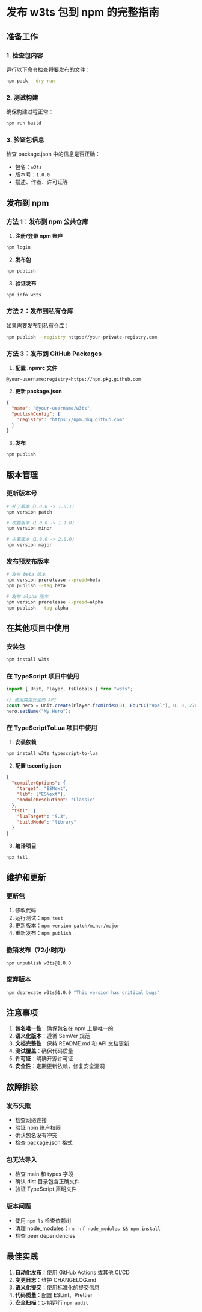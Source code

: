 # 发布 w3ts 包到 npm 的完整指南

## 准备工作

### 1. 检查包内容

运行以下命令检查将要发布的文件：

```bash
npm pack --dry-run
```

### 2. 测试构建

确保构建过程正常：

```bash
npm run build
```

### 3. 验证包信息

检查 package.json 中的信息是否正确：

- 包名：`w3ts`
- 版本号：`1.0.0`
- 描述、作者、许可证等

## 发布到 npm

### 方法 1：发布到 npm 公共仓库

1. **注册/登录 npm 账户**

```bash
npm login
```

2. **发布包**

```bash
npm publish
```

3. **验证发布**

```bash
npm info w3ts
```

### 方法 2：发布到私有仓库

如果需要发布到私有仓库：

```bash
npm publish --registry https://your-private-registry.com
```

### 方法 3：发布到 GitHub Packages

1. **配置 .npmrc 文件**

```
@your-username:registry=https://npm.pkg.github.com
```

2. **更新 package.json**

```json
{
  "name": "@your-username/w3ts",
  "publishConfig": {
    "registry": "https://npm.pkg.github.com"
  }
}
```

3. **发布**

```bash
npm publish
```

## 版本管理

### 更新版本号

```bash
# 补丁版本（1.0.0 -> 1.0.1）
npm version patch

# 次要版本（1.0.0 -> 1.1.0）
npm version minor

# 主要版本（1.0.0 -> 2.0.0）
npm version major
```

### 发布预发布版本

```bash
# 发布 beta 版本
npm version prerelease --preid=beta
npm publish --tag beta

# 发布 alpha 版本
npm version prerelease --preid=alpha
npm publish --tag alpha
```

## 在其他项目中使用

### 安装包

```bash
npm install w3ts
```

### 在 TypeScript 项目中使用

```typescript
import { Unit, Player, tsGlobals } from "w3ts";

// 使用类型安全的 API
const hero = Unit.create(Player.fromIndex(0), FourCC("Hpal"), 0, 0, 270);
hero.setName("My Hero");
```

### 在 TypeScriptToLua 项目中使用

1. **安装依赖**

```bash
npm install w3ts typescript-to-lua
```

2. **配置 tsconfig.json**

```json
{
  "compilerOptions": {
    "target": "ESNext",
    "lib": ["ESNext"],
    "moduleResolution": "Classic"
  },
  "tstl": {
    "luaTarget": "5.3",
    "buildMode": "library"
  }
}
```

3. **编译项目**

```bash
npx tstl
```

## 维护和更新

### 更新包

1. 修改代码
2. 运行测试：`npm test`
3. 更新版本：`npm version patch/minor/major`
4. 重新发布：`npm publish`

### 撤销发布（72小时内）

```bash
npm unpublish w3ts@1.0.0
```

### 废弃版本

```bash
npm deprecate w3ts@1.0.0 "This version has critical bugs"
```

## 注意事项

1. **包名唯一性**：确保包名在 npm 上是唯一的
2. **语义化版本**：遵循 SemVer 规范
3. **文档完整性**：保持 README.md 和 API 文档更新
4. **测试覆盖**：确保代码质量
5. **许可证**：明确开源许可证
6. **安全性**：定期更新依赖，修复安全漏洞

## 故障排除

### 发布失败

- 检查网络连接
- 验证 npm 账户权限
- 确认包名没有冲突
- 检查 package.json 格式

### 包无法导入

- 检查 main 和 types 字段
- 确认 dist 目录包含正确文件
- 验证 TypeScript 声明文件

### 版本问题

- 使用 `npm ls` 检查依赖树
- 清理 node_modules：`rm -rf node_modules && npm install`
- 检查 peer dependencies

## 最佳实践

1. **自动化发布**：使用 GitHub Actions 或其他 CI/CD
2. **变更日志**：维护 CHANGELOG.md
3. **语义化提交**：使用标准化的提交信息
4. **代码质量**：配置 ESLint、Prettier
5. **安全扫描**：定期运行 `npm audit`
